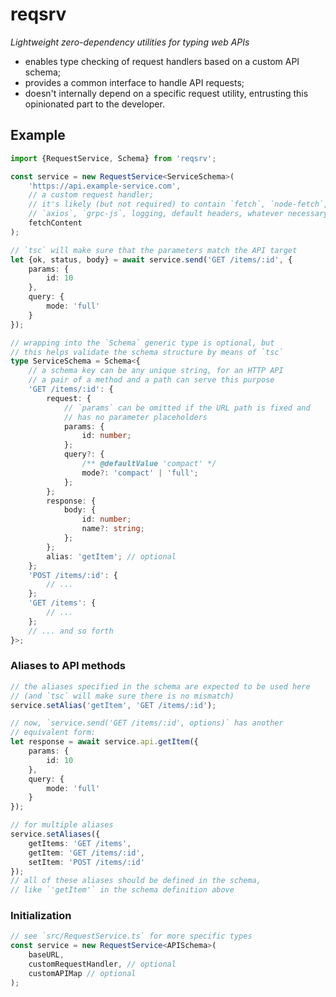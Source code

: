 # reqsrv

*Lightweight zero-dependency utilities for typing web APIs*

- enables type checking of request handlers based on a custom API schema;
- provides a common interface to handle API requests;
- doesn't internally depend on a specific request utility, entrusting this opinionated part to the developer.

## Example

```ts
import {RequestService, Schema} from 'reqsrv';

const service = new RequestService<ServiceSchema>(
    'https://api.example-service.com',
    // a custom request handler;
    // it's likely (but not required) to contain `fetch`, `node-fetch`,
    // `axios`, `grpc-js`, logging, default headers, whatever necessary
    fetchContent
);

// `tsc` will make sure that the parameters match the API target
let {ok, status, body} = await service.send('GET /items/:id', {
    params: {
        id: 10
    },
    query: {
        mode: 'full'
    }
});

// wrapping into the `Schema` generic type is optional, but
// this helps validate the schema structure by means of `tsc`
type ServiceSchema = Schema<{
    // a schema key can be any unique string, for an HTTP API
    // a pair of a method and a path can serve this purpose
    'GET /items/:id': {
        request: {
            // `params` can be omitted if the URL path is fixed and
            // has no parameter placeholders
            params: {
                id: number;
            };
            query?: {
                /** @defaultValue 'compact' */
                mode?: 'compact' | 'full';
            };
        };
        response: {
            body: {
                id: number;
                name?: string;
            };
        };
        alias: 'getItem'; // optional
    };
    'POST /items/:id': {
        // ...
    };
    'GET /items': {
        // ...
    };
    // ... and so forth
}>;
```

### Aliases to API methods

```ts
// the aliases specified in the schema are expected to be used here
// (and `tsc` will make sure there is no mismatch)
service.setAlias('getItem', 'GET /items/:id');

// now, `service.send('GET /items/:id', options)` has another
// equivalent form:
let response = await service.api.getItem({
    params: {
        id: 10
    },
    query: {
        mode: 'full'
    }
});
```

```ts
// for multiple aliases
service.setAliases({
    getItems: 'GET /items',
    getItem: 'GET /items/:id',
    setItem: 'POST /items/:id'
});
// all of these aliases should be defined in the schema,
// like `'getItem'` in the schema definition above
```

### Initialization

```ts
// see `src/RequestService.ts` for more specific types
const service = new RequestService<APISchema>(
    baseURL,
    customRequestHandler, // optional
    customAPIMap // optional
);
```
